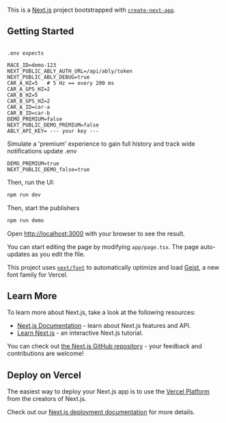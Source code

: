 This is a [Next.js](https://nextjs.org) project bootstrapped with [`create-next-app`](https://nextjs.org/docs/app/api-reference/cli/create-next-app).

## Getting Started

```

.env expects

RACE_ID=demo-123
NEXT_PUBLIC_ABLY_AUTH_URL=/api/ably/token
NEXT_PUBLIC_ABLY_DEBUG=true
CAR_A_HZ=5   # 5 Hz == every 200 ms
CAR_A_GPS_HZ=2
CAR_B_HZ=5
CAR_B_GPS_HZ=2
CAR_A_ID=car-a
CAR_B_ID=car-b
DEMO_PREMIUM=false
NEXT_PUBLIC_DEMO_PREMIUM=false
ABLY_API_KEY= --- your key ---

```

Simulate a 'premium' experience to gain full history and track wide notifications update .env

```
DEMO_PREMIUM=true
NEXT_PUBLIC_DEMO_false=true

```


Then, run the UI:

```bash
npm run dev

```

Then, start the publishers

```bash
npm run demo

```

Open [http://localhost:3000](http://localhost:3000) with your browser to see the result.

You can start editing the page by modifying `app/page.tsx`. The page auto-updates as you edit the file.

This project uses [`next/font`](https://nextjs.org/docs/app/building-your-application/optimizing/fonts) to automatically optimize and load [Geist](https://vercel.com/font), a new font family for Vercel.

## Learn More

To learn more about Next.js, take a look at the following resources:

- [Next.js Documentation](https://nextjs.org/docs) - learn about Next.js features and API.
- [Learn Next.js](https://nextjs.org/learn) - an interactive Next.js tutorial.

You can check out [the Next.js GitHub repository](https://github.com/vercel/next.js) - your feedback and contributions are welcome!

## Deploy on Vercel

The easiest way to deploy your Next.js app is to use the [Vercel Platform](https://vercel.com/new?utm_medium=default-template&filter=next.js&utm_source=create-next-app&utm_campaign=create-next-app-readme) from the creators of Next.js.

Check out our [Next.js deployment documentation](https://nextjs.org/docs/app/building-your-application/deploying) for more details.

